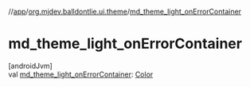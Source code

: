 //[app](../../index.md)/[org.mjdev.balldontlie.ui.theme](index.md)/[md_theme_light_onErrorContainer](md_theme_light_on-error-container.md)

# md_theme_light_onErrorContainer

[androidJvm]\
val [md_theme_light_onErrorContainer](md_theme_light_on-error-container.md): [Color](https://developer.android.com/reference/kotlin/androidx/compose/ui/graphics/Color.html)
